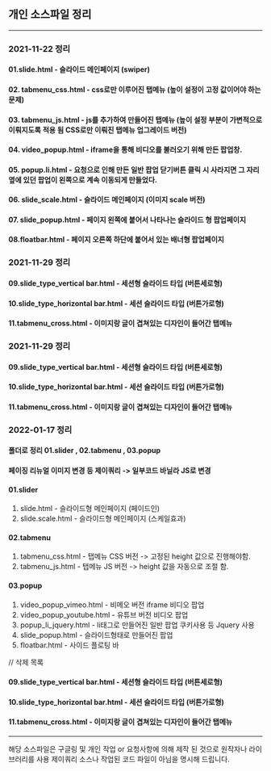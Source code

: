 ## 개인 소스파일 정리

-------------------------------------------------------------------------------
### 2021-11-22 정리

#### 01.slide.html - 슬라이드 메인페이지 (swiper) <br>
#### 02. tabmenu_css.html - css로만 이루어진 탭메뉴 (높이 설정이 고정 값이어야 하는 문제) <br>
#### 03. tabmenu_js.html - js를 추가하여 만들어진 탭메뉴 (높이 설정 부분이 가변적으로 이뤄지도록 적용 됨 CSS로만 이뤄진 탭메뉴 업그레이드 버전) <br>
#### 04. video_popup.html - iframe을 통해 비디오를 불러오기 위해 만든 팝업창. <br>
#### 05. popup.li.html - 요청으로 인해 만든 일반 팝업 닫기버튼 클릭 시 사라지면 그 자리 옆에 있던 팝업이 왼쪽으로 계속 이동되게 만들었다. <br>
#### 06. slide_scale.html - 슬라이드 메인페이지 (이미지 scale 버전) <br>
#### 07. slide_popup.html - 페이지 왼쪽에 붙어서 나타나는 슬라이드 형 팝업페이지 <br>
#### 08.floatbar.html - 페이지 오른쪽 하단에 붙어서 있는 배너형 팝업페이지 <br>

### 2021-11-29 정리

#### 09.slide_type_vertical bar.html - 세션형 슬라이드 타입 (버튼세로형) <br>
#### 10.slide_type_horizontal bar.html - 세션 슬라이드 타입 (버튼가로형) <br>
#### 11.tabmenu_cross.html - 이미지랑 글이 겹쳐있는 디자인이 들어간 탭메뉴 <br>

### 2021-11-29 정리

#### 09.slide_type_vertical bar.html - 세션형 슬라이드 타입 (버튼세로형) <br>
#### 10.slide_type_horizontal bar.html - 세션 슬라이드 타입 (버튼가로형) <br>
#### 11.tabmenu_cross.html - 이미지랑 글이 겹쳐있는 디자인이 들어간 탭메뉴 <br>

### 2022-01-17 정리 

#### 폴더로 정리 01.slider , 02.tabmenu , 03.popup
#### 페이징 리뉴얼 이미지 변경 등 제이쿼리 -> 일부코드 바닐라 JS로 변경

#### 01.slider
01. slide.html - 슬라이드형 메인페이지 (페이드인)
02. slide.scale.html - 슬라이드형 메인페이지 (스케일효과)

#### 02.tabmenu
01. tabmenu_css.html - 탭메뉴 CSS 버전 -> 고정된 height 값으로 진행해야함.
02. tabmenu_js.html - 탭메뉴 JS 버전 -> height 값을 자동으로 조절 함.

#### 03.popup
01. video_popup_vimeo.html - 비메오 버전 iframe 비디오 팝업
02. video_popup_youtube.html - 유튜브 버전 비디오 팝업
03. popup_li_jquery.html - li태그로 만들어진 일반 팝업 쿠키사용 등 Jquery 사용
04. slide_popup.html - 슬라이드형태로 만들어진 팝업
05. floatbar.html - 사이드 플로팅 바

// 삭제 목록
#### 09.slide_type_vertical bar.html - 세션형 슬라이드 타입 (버튼세로형) 
#### 10.slide_type_horizontal bar.html - 세션 슬라이드 타입 (버튼가로형) 
#### 11.tabmenu_cross.html - 이미지랑 글이 겹쳐있는 디자인이 들어간 탭메뉴 
-------------------------------------------------------------------------------

해당 소스파일은 구글링 및 개인 작업 or 요청사항에 의해 제작 된 것으로 원작자나 라이브러리를 사용
제이쿼리 소스나 작업된 코드 파일이 아님을 명시해 드립니다.
